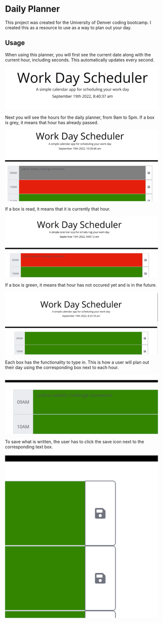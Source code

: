 # Daily Planner

This project was created for the University of Denver coding bootcamp.
I created this as a resource to use as a way to plan out your day.

## Usage

When using this planner, you will first see the current date along with the current hour, including seconds. This automatically updates every second.

![screenshot of time](./assets/images/currenttime.png)

Next you will see the hours for the daily planner, from 9am to 5pm. If a box is grey, it means that hour has already passed.

![screenshot of grey box](./assets/images/greybox.png)

If a box is read, it means that it is currently that hour.

![screenshot of red box](./assets/images/redbox.png)

If a box is green, it means that hour has not occured yet and is in the future.

![screenshot of green box](./assets/images/futuretimes.png)

Each box has the functionality to type in. This is how a user will plan out their day using the corresponding box next to each hour.

![screenshot of typed out box](./assets/images/typedoutbox.png)

To save what is written, the user has to click the save icon next to the corresponding text box.

![screenshot of save button](./assets/images/savebutton.png)
